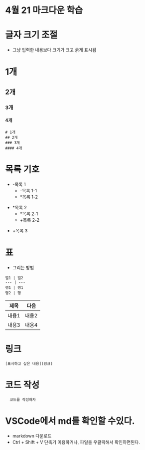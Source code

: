# 4월 21 마크다운 학습
# 글자 크기 조절
 - 그냥 입력한 내용보다 크기가 크고 굵게 표시됨
 # 1개
 ## 2개
 ### 3개
 #### 4개
 ```
 # 1개
 ## 2개
 ### 3개
 #### 4개
 ```
 # 목록 기호
 - -목록 1
   - -목록 1-1
   * *목록 1-2
 * *목록 2
   * *목록 2-1
   + +목록 2-2
 + +목록 3

 # 표
 
  - 그리는 방법
 ```
 열1 | 열2
 --- | ---
 행1 | 행1
 행2 | 행
 ```
 제목 | 다음
 --- | ---
 내용1|내용2
 내용3|내용4

# 링크
```
[표시하고 싶은 내용](링크)
```
# 코드 작성
```
  코드를 작성하자
```



# VSCode에서 md를 확인할 수있다.
 - markdown 다운로드
 - Ctrl + Shift + V 단축기 이용하거나, 파일을 우클릭해서 확인하면된다.